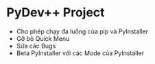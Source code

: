 # PyDev++ Project
+ Cho phép chạy đa luồng của pip và PyInstaller
+ Gỡ bỏ Quick Menu
+ Sửa các Bugs
+ Beta PyInstaller với các Mode của PyInstaller